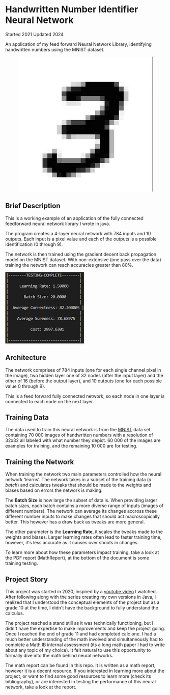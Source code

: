 # Handwritten Number Identifier Neural Network
Started 2021 Updated 2024

An application of my feed forward Neural Network Library, identifying handwritten numbers using the MNIST dataset.

<p align="center">
<img src ="/img/three3-7.jpg" alt="Image of Handwritten number 3">
</p>

## Brief Description
This is a working example of an application of the fully connected feedforward neural network library I wrote in java.

The program creates a 4-layer neural network with 784 inputs and 10 outputs. Each input is a pixel value and each of the outputs is a possible identification (0 through 9).

The network is then trained using the gradient decent back propagation model on the MNIST dataset. With non-extensive (one pass over the data) training the network can reach accuracies greater than 80%.

![Image of Neural Network Testing Results][imgTestResult]

## Architecture

The network comprises of 784 inputs (one for each single channel pixel in the image), two hidden layer one of 32 nodes (after the input layer) and the other of 16 (before the output layer), and 10 outputs (one for each possible value 0 through 9).

This is a feed forward fully connected network, so each node in one layer is connected to each node on the next layer. 

## Training Data
The data used to train this neural network is from the [MNIST][MNISTlink] data set containing 70 000 images of handwritten numbers with a resolution of 32x32 all labeled with what number they depict. 60 000 of the images are examples for training, and the remaining 10 000 are for testing.

## Training the Network
When training the network two main parameters controlled how the neural network 'learns'. The network takes in a subset of the training data (*a batch*) and calculates tweaks that should be made to the weights and biases based on errors the network is making. 

The **Batch Size** is how large the subset of data is. When providing larger batch sizes, each batch contains a more diverse range of inputs (images of different numbers). The network can average its changes accross these different number inputs to make changes that should act macroscopically better. This however has a draw back as tweaks are more general. 

The other parameter is the **Learning Rate**, it scales the tweaks made to the weights and biases. Larger learning rates often lead to faster training time, however, it's less accurate as it causes over shoots in changes.

To learn more about how these parameters impact training, take a look at the PDF report (MathReport), at the bottom of the document is some training testing.

## Project Story
This project was started in 2020, inspired by a [youtube video][linkPerceptron] I watched. After following along with the series creating my own versions in Java, I realized that I understood the conceptual elements of the project but as a grade 10 at the time, I didn't have the background to fully understand the calculus.

The project reached a stand still as it was technically functioning, but I didn't have the expertise to make improvements and keep the project going. Once I reached the end of grade 11 and had completed calc one. I had a much better understanding of the math involved and simultaneously had to complete a Math IB internal assessment (its a long math paper I had to write about any topic of my choice). It felt natural to use this opportunity to formally dive into the math behind neural networks.

The math report can be found in this repo. It is written as a math report, however it is a decent resource. If you interested in learning more about the project, or want to find some good resources to learn more (check its bibliography), or are interested in testing the performance of this neural network, take a look at the report.

[imgThree]: /img/three3-7.jpg
[imgTestResult]: /img/test-results.png
[MNISTlink]: https://www.kaggle.com/datasets/hojjatk/mnist-dataset
[linkPerceptron]: https://www.youtube.com/watch?v=ntKn5TPHHAk